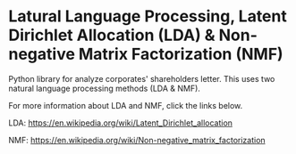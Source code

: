  # Latural Language Processing, Latent Dirichlet Allocation (LDA) & Non-negative Matrix Factorization (NMF)

Python library for analyze corporates' shareholders letter. This uses two natural language processing methods (LDA & NMF).

For more information about LDA and NMF, click the links below.

LDA: https://en.wikipedia.org/wiki/Latent_Dirichlet_allocation

NMF: https://en.wikipedia.org/wiki/Non-negative_matrix_factorization

